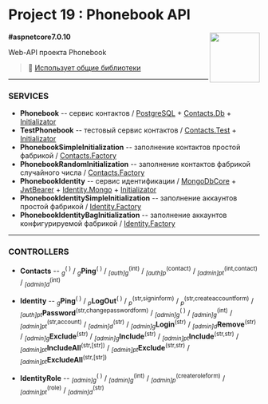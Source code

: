 # Project 19 : Phonebook API

<img align="right" width="100" height="100" src="https://github.com/rozhkovsvyat/Project19.API/assets/71471748/705ea0d8-cfcc-4283-ad34-a8567e31eac4">

**#aspnetcore7.0.10**

Web-API проекта Phonebook

> :link: [Использует общие библиотеки](https://github.com/rozhkovsvyat/Project19.Libs)

---

### SERVICES

* **Phonebook** -- сервис контактов / [PostgreSQL](https://www.nuget.org/packages/Npgsql.EntityFrameworkCore.PostgreSQL) + [Contacts.Db](https://www.nuget.org/packages/RozhkovSvyat.Project19.Models.Contacts.Db/) + [Initializator](https://www.nuget.org/packages/RozhkovSvyat.Project19.Services.Initializator/)
* **TestPhonebook** -- тестовый сервис контактов / [Contacts.Test](https://www.nuget.org/packages/RozhkovSvyat.Project19.Models.Contacts.Test/) + [Initializator](https://www.nuget.org/packages/RozhkovSvyat.Project19.Services.Initializator/)
* **PhonebookSimpleInitialization** -- заполнение контактов простой фабрикой / [Contacts.Factory](https://www.nuget.org/packages/RozhkovSvyat.Project19.Models.Contacts.Factory/)
* **PhonebookRandomInitialization** -- заполнение контактов фабрикой случайного числа / [Contacts.Factory](https://www.nuget.org/packages/RozhkovSvyat.Project19.Models.Contacts.Factory/)
* **PhonebookIdentity** -- сервис идентификации / [MongoDbCore](https://www.nuget.org/packages/AspNetCore.Identity.MongoDbCore/) + [JwtBearer](https://www.nuget.org/packages/Microsoft.AspNetCore.Authentication.JwtBearer/) + [Identity.Mongo](https://www.nuget.org/packages/RozhkovSvyat.Project19.Models.Identity.Mongo/) + [Initializator](https://www.nuget.org/packages/RozhkovSvyat.Project19.Services.Initializator/)
* **PhonebookIdentitySimpleInitialization** -- заполнение аккаунтов простой фабрикой / [Identity.Factory](https://www.nuget.org/packages/RozhkovSvyat.Project19.Models.Identity.Factory/)
* **PhonebookIdentityBagInitialization** -- заполнение аккаунтов конфигурируемой фабрикой / [Identity.Factory](https://www.nuget.org/packages/RozhkovSvyat.Project19.Models.Identity.Factory/)

---

### CONTROLLERS

* **Contacts** -- <sub>_g_</sub><sup>( )</sup> / <sub>_g_</sub>**Ping**</sub><sup>( )</sup> / <sub>_[auth]g_</sub><sup>(int)</sup> / <sub>_[auth]p_</sub><sup>(contact)</sup> / <sub>_[admin]pt_</sub><sup>(int,contact)</sup> / <sub>_[admin]d_</sub><sup>(int)</sup>

* **Identity** -- 	<sub>_g_</sub>**Ping**<sup>( )</sup> / <sub>_p_</sub>**LogOut**<sup>( )</sup> / <sub>_p_</sub><sup>(str,signinform)</sup> / <sub>_p_</sub><sup>(str,createaccountform)</sup> / <sub>_[auth]pt_</sub>**Password**<sup>(str,changepasswordform)</sup> / <sub>_[admin]g_</sub><sup>( )</sup> / <sub>_[admin]g_</sub><sup>(int)</sup> / <sub>_[admin]pt_</sub><sup>(str,account)</sup> / <sub>_[admin]d_</sub><sup>(str)</sup> / <sub>_[admin]g_</sub>**Login**<sup>(str)</sup> / <sub>_[admin]d_</sub>**Remove**<sup>(str)</sup> / <sub>_[admin]g_</sub>**Exclude**<sup>(str)</sup> / <sub>_[admin]g_</sub>**Include**<sup>(str)</sup> / <sub>_[admin]pt_</sub>**Include**<sup>(str,str)</sup> / <sub>_[admin]pt_</sub>**IncludeAll**<sup>(str,[str])</sup> / <sub>_[admin]pt_</sub>**Exclude**<sup>(str,str)</sup> / <sub>_[admin]pt_</sub>**ExcludeAll**<sup>(str,[str])</sup>

* **IdentityRole** -- <sub>_[admin]g_</sub><sup>( )</sup> / <sub>_[admin]g_</sub><sup>(int)</sup> / <sub>_[admin]p_</sub><sup>(createroleform)</sup> / <sub>_[admin]pt_</sub><sup>(role)</sup> / <sub>_[admin]d_</sub><sup>(str)</sup>
